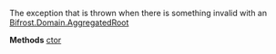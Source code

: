 The exception that is thrown when there is something invalid with
            an [Bifrost.Domain.AggregatedRoot](Bifrost.Domain.AggregatedRoot)

**Methods**
[ctor](Bifrost.Domain.InvalidAggregateException.ctor)
